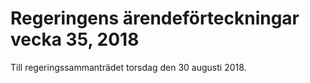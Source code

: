 # Regeringens ärendeförteckningar vecka 35, 2018

Till regeringssammanträdet torsdag den 30 augusti 2018\.
